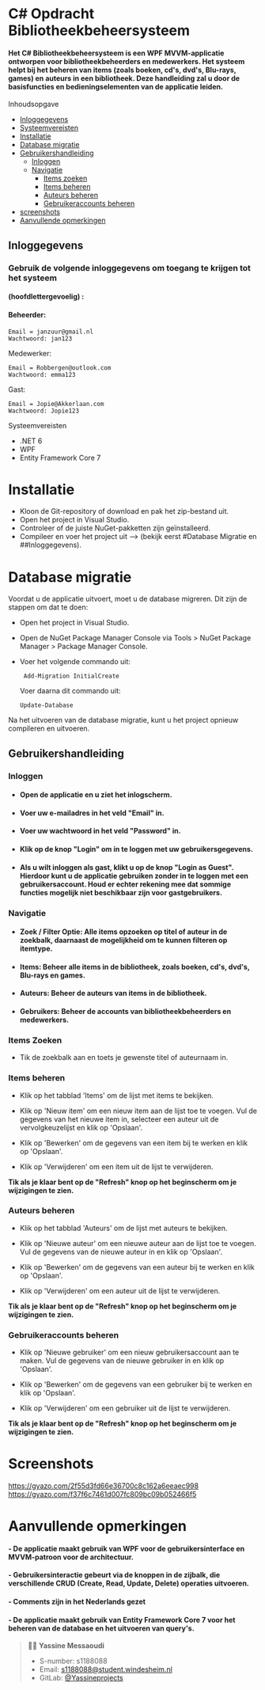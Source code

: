 # C# Opdracht Bibliotheekbeheersysteem

#### Het C# Bibliotheekbeheersysteem is een WPF MVVM-applicatie ontworpen voor bibliotheekbeheerders en medewerkers. Het systeem helpt bij het beheren van items (zoals boeken, cd's, dvd's, Blu-rays, games) en auteurs in een bibliotheek. Deze handleiding zal u door de basisfuncties en bedieningselementen van de applicatie leiden.

Inhoudsopgave

- <a href="#inloggegevens" target="_new">Inloggegevens</a>
- <a href="#systeemvereisten" target="_new">Systeemvereisten</a>
- <a href="#installatie" target="_new">Installatie</a>
- <a href="#database-migratie" target="_new">Database migratie</a>
- <a href="#gebruikershandleiding" target="_new">Gebruikershandleiding</a>
  - <a href="#inloggen" target="_new">Inloggen</a>
  - <a href="#navigatie" target="_new">Navigatie</a>
    - <a href="#items-zoeken" target="_new">Items zoeken</a>
    - <a href="#items-beheren" target="_new">Items beheren</a>
    - <a href="#auteurs-beheren" target="_new">Auteurs beheren</a>
    - <a href="#gebruikeraccounts-beheren" target="_new">Gebruikeraccounts beheren</a>
- <a href="#screenshots" target="_new">screenshots</a>    
- <a href="#aanvullende-opmerkingen" target="_new">Aanvullende opmerkingen</a>


## Inloggegevens

### Gebruik de volgende inloggegevens om toegang te krijgen tot het systeem

#### (hoofdlettergevoelig) :

#### Beheerder:

    Email = janzuur@gmail.nl
    Wachtwoord: jan123

Medewerker:

    Email = Robbergen@outlook.com
    Wachtwoord: emma123

Gast:

    Email = Jopie@Akkerlaan.com
    Wachtwoord: Jopie123

Systeemvereisten

- .NET 6
- WPF
- Entity Framework Core 7

# Installatie

- Kloon de Git-repository of download en pak het zip-bestand uit.
- Open het project in Visual Studio.
- Controleer of de juiste NuGet-pakketten zijn geïnstalleerd.
- Compileer en voer het project uit --> (bekijk eerst #Database Migratie en ##Inloggegevens).

# Database migratie

Voordat u de applicatie uitvoert, moet u de database migreren. Dit zijn de stappen om dat te doen:

- Open het project in Visual Studio.
- Open de NuGet Package Manager Console via Tools > NuGet Package Manager > Package Manager Console.
- Voer het volgende commando uit:

       Add-Migration InitialCreate

  Voer daarna dit commando uit:

      Update-Database

Na het uitvoeren van de database migratie, kunt u het project opnieuw compileren en uitvoeren.

## Gebruikershandleiding

### Inloggen

- #### Open de applicatie en u ziet het inlogscherm.

- #### Voer uw e-mailadres in het veld "Email" in.

- #### Voer uw wachtwoord in het veld "Password" in.

- #### Klik op de knop "Login" om in te loggen met uw gebruikersgegevens.

- #### Als u wilt inloggen als gast, klikt u op de knop "Login as Guest". Hierdoor kunt u de applicatie gebruiken zonder in te loggen met een gebruikersaccount. Houd er echter rekening mee dat sommige functies mogelijk niet beschikbaar zijn voor gastgebruikers.

### Navigatie

- #### Zoek / Filter Optie: Alle items opzoeken op titel of auteur in de zoekbalk, daarnaast de mogelijkheid om te kunnen filteren op itemtype.
- #### Items: Beheer alle items in de bibliotheek, zoals boeken, cd's, dvd's, Blu-rays en games.

- #### Auteurs: Beheer de auteurs van items in de bibliotheek.

- #### Gebruikers: Beheer de accounts van bibliotheekbeheerders en medewerkers.

### Items Zoeken

- Tik de zoekbalk aan en toets je gewenste titel of auteurnaam in.

### Items beheren

- Klik op het tabblad 'Items' om de lijst met items te bekijken.
- Klik op 'Nieuw item' om een nieuw item aan de lijst toe te voegen.
  Vul de gegevens van het nieuwe item in, selecteer een auteur uit de vervolgkeuzelijst en klik op 'Opslaan'.

- Klik op 'Bewerken' om de gegevens van een item bij te werken en klik op 'Opslaan'.
- Klik op 'Verwijderen' om een item uit de lijst te verwijderen.

**Tik als je klaar bent op de "Refresh" knop op het beginscherm om je wijzigingen te zien.**

### Auteurs beheren

- Klik op het tabblad 'Auteurs' om de lijst met auteurs te bekijken.
- Klik op 'Nieuwe auteur' om een nieuwe auteur aan de lijst toe te voegen.
  Vul de gegevens van de nieuwe auteur in en klik op 'Opslaan'.

- Klik op 'Bewerken' om de gegevens van een auteur bij te werken en klik op 'Opslaan'.
- Klik op 'Verwijderen' om een auteur uit de lijst te verwijderen.

**Tik als je klaar bent op de "Refresh" knop op het beginscherm om je wijzigingen te zien.**

### Gebruikeraccounts beheren 

- Klik op 'Nieuwe gebruiker' om een nieuw gebruikersaccount aan te maken.
  Vul de gegevens van de nieuwe gebruiker in en klik op 'Opslaan'.

- Klik op 'Bewerken' om de gegevens van een gebruiker bij te werken en klik op 'Opslaan'.
- Klik op 'Verwijderen' om een gebruiker uit de lijst te verwijderen.

**Tik als je klaar bent op de "Refresh" knop op het beginscherm om je wijzigingen te zien.**

# Screenshots
https://gyazo.com/2f55d3fd66e36700c8c162a6eeaec998
https://gyazo.com/f37f6c7461d007fc809bc09b052466f5

# Aanvullende opmerkingen

#### - De applicatie maakt gebruik van WPF voor de gebruikersinterface en MVVM-patroon voor de architectuur.

#### - Gebruikersinteractie gebeurt via de knoppen in de zijbalk, die verschillende CRUD (Create, Read, Update, Delete) operaties uitvoeren.

#### - Comments zijn in het Nederlands gezet

#### - De applicatie maakt gebruik van Entity Framework Core 7 voor het beheren van de database en het uitvoeren van query's.

> 👨‍🎓 **Yassine Messaoudi**
>
> - S-number: s1188088
> - Email: s1188088@student.windesheim.nl
> - GitLab: [@Yassineprojects](https://github.com/Yassmakers)
